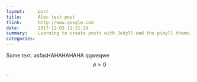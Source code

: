 ```yaml
---
layout:     post
title:      Alec test post
tlink:		http://www.google.com
date:       2017-12-03 11:21:29
summary:    Learning to create posts with Jekyll and the pixyll theme.
categories: 
---
```


Some text.
asfasHAHAHAHAHA
qqweqwe
$$a>0$$.
